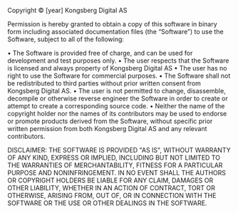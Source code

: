Copyright © [year] Kongsberg Digital AS

Permission is hereby granted to obtain a copy of this software in binary form including associated documentation files (the “Software”) to use the Software, subject to all of the following:

•	The Software is provided free of charge, and can be used for development and test purposes only.
•	The user respects that the Software is licensed and always property of Kongsberg Digital AS
•	The user has no right to use the Software for commercial purposes.
•	The Software shall not be redistributed to third parties without prior written consent from Kongsberg Digital AS.
•	The user is not permitted to change, disassemble, decompile or otherwise reverse engineer the Software in order to create or attempt to create a corresponding source code.
•	Neither the name of the copyright holder nor the names of its contributors may be used to endorse or promote products derived from the Software, without specific prior written permission from both Kongsberg Digital AS and any relevant contributors. 


DISCLAIMER: THE SOFTWARE IS PROVIDED "AS IS", WITHOUT WARRANTY OF ANY KIND, EXPRESS OR IMPLIED, INCLUDING BUT NOT LIMITED TO THE WARRANTIES OF MERCHANTABILITY, FITNESS FOR A PARTICULAR PURPOSE AND NONINFRINGEMENT. IN NO EVENT SHALL THE AUTHORS OR COPYRIGHT HOLDERS BE LIABLE FOR ANY CLAIM, DAMAGES OR OTHER LIABILITY, WHETHER IN AN ACTION OF CONTRACT, TORT OR OTHERWISE, ARISING FROM, OUT OF, OR IN CONNECTION WITH THE SOFTWARE OR THE USE OR OTHER DEALINGS IN THE SOFTWARE.

